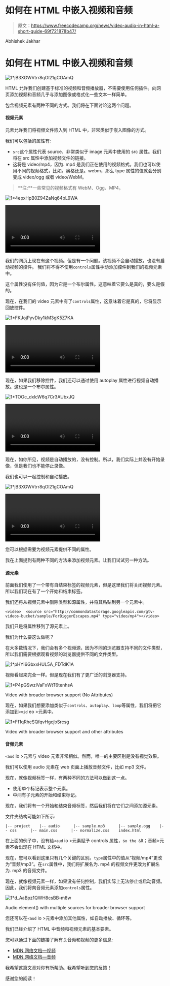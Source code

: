 # 如何在 HTML 中嵌入视频和音频

> 原文：<https://www.freecodecamp.org/news/video-audio-in-html-a-short-guide-69f721878b47/>

Abhishek Jakhar

# 如何在 HTML 中嵌入视频和音频

![1*jB3XGWVtrr8qOl21gCOAmQ](img/25a5e9b5fa0cf3bc136ff533e2b8bb58.png)

HTML 允许我们创建基于标准的视频和音频播放器，不需要使用任何插件。向网页添加视频和音频几乎与添加图像或格式化一些文本一样简单。

包含视频元素有两种不同的方式。我们将在下面讨论这两个问题。

#### 视频元素

元素允许我们将视频文件嵌入到 HTML 中，非常类似于嵌入图像的方式。

我们可以包括的属性有:

*   `src`这个属性代表 source，非常类似于 image 元素中使用的 src 属性。我们将在 src 属性中添加视频文件的链接。
*   这将是 video/mp4，因为. mp4 是我们正在使用的视频格式。我们也可以使用不同的视频格式，比如。奥格还是。webm，那么 type 属性的值就会分别变成 video/ogg 或者 video/WebM。

> **注:**一些常见的视频格式有 WebM、Ogg、MP4。

![1*4epxHpB0Z94ZaNq64bL9WA](img/e33cc2058ad55d043257bb76e8f72949.png)

<video> in Webpage

我们的网页上现在有这个视频。但是有一个问题。该视频不会自动播放，也没有启动视频的控件。
我们将不得不使用`controls`属性手动添加控件到我们的视频元素中。

这个属性没有任何值，因为它是一个布尔属性。这意味着它要么是真的，要么是假的。

现在，在我们的 video 元素中有了`controls`属性，这意味着它是真的，它将显示回放控件。

![1*FKJojPyvDky1kM3gK5Z7KA](img/5781cf660245be58e5c40ac711d5cfc2.png)

<video> + Controls

现在，如果我们移除控件，我们还可以通过使用 autoplay 属性进行视频自动播放。这也是一个布尔属性。

![1*TOOc_dxlcW6q7Cr3AUbxJQ](img/45f7abe3f5494cfa30ba61867fa1ce3a.png)

<video> element + autoplay attribute (without controls attribute)

现在，如你所见，视频是自动播放的，没有控制。所以，我们实际上并没有开始录像，但是我们也不能停止录像。

我们也可以一起控制和自动播放。

![1*jB3XGWVtrr8qOl21gCOAmQ](img/25a5e9b5fa0cf3bc136ff533e2b8bb58.png)

<video> element with autoplay and controls attribute

您可以根据需要为视频元素提供不同的属性。

我在上面提到有两种不同的方法来添加视频元素。让我们试试另一种方法。

#### 源元素

前面我们使用了一个带有自结束标签的视频元素，但是这里我们将关闭视频元素。所以我们现在有了一个开始和结束标签。

我们还将从视频元素中删除类型和源属性，并将其粘贴到另一个元素中。

```
<video>  <source src="http://commondatastorage.googleapis.com/gtv-videos-bucket/sample/ForBiggerEscapes.mp4" type="video/mp4"></video>
```

我们只是将属性移到了源元素上。

我们为什么要这么做呢？

在大多数情况下，我们会有多个视频源，因为不同的浏览器支持不同的文件类型，所以我们需要根据观看视频的浏览器提供不同的文件类型。

![1*pHYI6GbxxHUL5A_FDTdK1A](img/06ef283f948c612fd329d1e3ba108f4d.png)

视频看起来完全一样。但是现在我们有了更广泛的浏览器支持。

![1*P4pGSwzIVaFxWtT6tenhsA](img/e142730c00b5851d5a4f4d7c01be4223.png)

Video with broader browser support (No Attributes)

现在，如果我们想要添加类似于`controls`、`autoplay`、`loop`等属性，我们将把它添加到`<vid` eo >元素中。

![1*Ff1qRhcSQfqvHgcjbSrcsg](img/5854828821bfdf465cf8772473670b7d.png)

Video with broader browser support and other attributes

#### 音频元素

`<aud` io >元素与 video 元素非常相似。然而，唯一的主要区别是没有视觉效果。

我们可以使用 audio 元素在 web 页面上播放音频文件，比如 mp3 文件。

现在，就像视频标签一样，有两种不同的方法可以做到这一点。

*   使用单个标记表示整个元素。
*   中间有子元素的开始和结束标记。

现在，我们将有一个开始和结束音频标签，然后我们将在它们之间添加源元素。

文件夹结构可能如下所示:

```
|-- project    |-- audio      |-- sample.mp3      |-- sample.ogg    |-- css      |-- main.css      |-- normalize.css    index.html
```

在上面的例子中，没有给`<aud` io >元素赋予 controls 属性，s`o the &`lt；音频>元素不会出现在 HTML 文档中。

现在，您可以看到这里只有几个关键的区别。`type`属性中的值从“视频/mp4”更改为“音频/mp3”。在`src`属性中，我们将扩展名为. mp4 的视频文件更改为扩展名为. mp3 的音频文件。

现在，就像视频元素一样，如果没有任何控制，我们实际上无法停止或启动音频。因此，我们将向音频元素添加`controls`属性。

![1*_d_AaBpz1QWH8csBB_-m8w](img/cdabceacb4fa5ccbf2ee9daf08eac8ad.png)

Audio element(<audio></audio>) with multiple sources for broader browser support

您还可以在`<aud` io >元素中添加其他属性，如自动播放、循环等。

我们已经介绍了 HTML 中音频和视频元素的基本要素。

您可以通过下面的链接了解有关音频和视频的更多信息:

*   [MDN 网络文档—视频](https://developer.mozilla.org/en-US/docs/Web/HTML/Element/video)
*   [MDN 网络文档—音频](https://developer.mozilla.org/en-US/docs/Web/HTML/Element/audio)

我希望这篇文章对你有所帮助。我希望听到您的反馈！

感谢您的阅读！